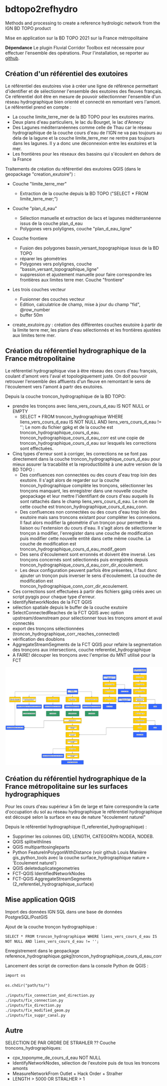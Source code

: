 # bdtopo2refhydro
Methods and processing to create a reference hydrologic network from the IGN BD TOPO product

Mise en application sur la BD TOPO 2021 sur la France métropolitaine

**Dépendance**
Le plugin Fluvial Corridor Toolbox est nécessaire pour effectuer l'ensemble des opérations. Pour l'installation, se reporter au [github](https://github.com/tramebleue/fct-qgis).

## Création d'un référentiel des exutoires
Le référentiel des exutoires vise à créer une ligne de référence permettant d'identifier et de sélectionner l'ensemble des exutoires des fleuves français. Ce référentiel doit être en mesure de pouvoir sélectionnner l'ensemble d'un réseau hydrographique bien orienté et connecté en remontant vers l'amont. Le référentiel prend en compte : 
- La couche limite_terre_mer de la BD TOPO pour les exutoires marins.
- Deux plans d'eau particuliers, le lac du Bourget, le lac d'Annecy
- Des Lagunes méditerranéennes comme celle de Thau car le réseau hydrographique de la couche cours d'eau de l'IGN ne va pas toujours au dela de la lagune et la couche limite_terre_mer ne rentre pas toujours dans les lagunes. Il y a donc une déconnexion entre les exutoires et la mer.
- Les frontières pour les réseaux des bassins qui s'écoulent en dehors de la France

Traitements de création du référentiel des exutoires QGIS (dans le geopackage "creation_exutoire") : 
- Couche "limite_terre_mer"
  - Extraction de la couche depuis la BD TOPO ("SELECT * FROM limite_terre_mer;")
- Couche "plan_d_eau"
  - Sélection manuelle et extraction de lacs et lagunes méditerranéenne issus de la couche plan_d_eau
  - Polygones vers polylignes, couche "plan_d_eau_ligne"
- Couche frontiere
  - Fusion des polygones bassin_versant_topographique issus de la BD TOPO
  - réparer les géométries
  - Polygones vers polylignes, couche "bassin_versant_topographique_ligne"
  - suppression et ajustement manuelle pour faire correspondre les frontières aux limites terre mer. Couche "frontiere"
- Les trois couches vecteur
  - Fusionner des couches vecteur
  - Edition, calculatrice de champ, mise à jour du champ "fid", @row_number
  - buffer 50m

- create_exutoire.py : création des différentes couches exutoire à partir de la limite terre mer, les plans d'eau sélectionnés et les frontières ajustées aux limites terre mer.

## Création du référentiel hydrographique de la France métropolitaine

Le référentiel hydrographique vise à être réseau des cours d'eau français, coulant d'amont vers l'aval et topologiquement juste. On doit pouvoir retrouver l'ensemble des affluents d'un fleuve en remontant le sens de l'écoulement vers l'amont à partr des exutoires. 

Depuis la couche troncon_hydrographique de la BD TOPO:
- prendre les tronçons avec liens_vers_cours_d_eau IS NOT NULL or EMPTY
  - SELECT * FROM troncon_hydrographique WHERE liens_vers_cours_d_eau IS NOT NULL AND liens_vers_cours_d_eau != ''; Le nom du fichier gpkg et de la couche est troncon_hydrographique_cours_d_eau. troncon_hydrographique_cours_d_eau_corr est une copie de troncon_hydrographique_cours_d_eau sur lesquels les corrections sont effectuées.
- Cinq types d'erreur sont à corriger, les corrections ne se font pas directement dans la couche troncon_hydrographique_cours_d_eau pour mieux assurer la tracabilité et la reproductibilité à une autre version de la BD TOPO : 
  - Des confluences non connectées ou des cours d'eau trop loin des exutoire. Il s'agit alors de regarder sur la couche troncon_hydrographique complète les tronçons, sélectionner les tronçons manquant, les enregistrer dans une nouvelle couche geopackage et leur mettre l'identifiant de cours d'eau auquels ils sont rattachés dans le champ liens_vers_cours_d_eau. Le nom de cette couche est troncon_hydrographique_cours_d_eau_conn.
  - Des confluences non connectées ou des cours d'eau trop loin des exutoire mais sans troncons existant pour compléter les connexions. Il faut alors modifier la géométrie d'un tronçon pour permettre la liaison ou l'extension du cours d'eau. Il s'agit alors de sélectionner le tronçon à modifier, l'enregister dans une couche de modification puis modifier cette nouvelle entité dans cette même couche. La couche de modification est troncon_hydrographique_cours_d_eau_modif_geom
  - Des sens d'écoulement sont erronnés et doivent être inversé. Les tronçons concernés sont sélectionnés puis enregistrés depuis troncon_hydrographique_cours_d_eau_corr_dir_ecoulement.
  - Les deux configuration peuvent parfois être présentes, il faut donc ajouter un tronçon puis inverser le sens d'écoulement. La couche de modification est troncon_hydrographique_conn_corr_dir_ecoulement.
- Ces corrections sont effectuées à partir des fichiers gpkg créés avec un script pyqgis pour chaque type d'erreur.
- IdentifyNetworkNodes de la FCT QGIS
- sélection spatiale depuis le buffer de la couche exutoire
- SelectConnectedReaches de la FCT QGIS avec option upstream/downstream pour sélectionner tous les tronçons amont et aval connectés
- export des tronçons sélectionnées (troncon_hydrographique_corr_reaches_connected)
- vérification des doublons
- AggregateStreamSegments de la FCT QGIS pour refaire la segmentation des tronçons aux intersections, couche referentiel_hydrographique
- A FAIRE! découper les tronçons avec l'emprise du MNT utilisé pour la FCT

![Production workflow](referentiels_workflow.png)
## Création du référentiel hydrographique de la France métropolitaine sur les surfaces hydrographiques

Pour les cours d'eau supérieur à 5m de large et faire correspondre la carte d'occupation du sol au réseau hydrographique le référentiel hydrographique est découpé selon la surface en eau de nature "écoulement naturel"

Depuis le référentiel hydrographique (1_referentiel_hydrographique) : 
- Supprimer les colonnes GID, LENGTH, CATEGORYn NODEA, NODEB.
- QGIS splitwithlines
- QGIS multiparttosingleparts
- Python FeatureInPolygonWithDistance (voir github Louis Manière gis_python_tools avec la couche surface_hydrographique nature = 'Ecoulement naturel')
- QGIS deleteduplicategeometries
- FCT-QGIS IdentifiedNetworkNodes
- FCT-QGIS AggregateStreamSegments (2_referentiel_hydrographique_surface)

## Mise application QGIS

Import des données IGN SQL dans une base de données PostgreSQL/PostGIS

Ajout de la couche tronçon hydrographique : 
```
SELECT * FROM troncon_hydrographique WHERE liens_vers_cours_d_eau IS NOT NULL AND liens_vers_cours_d_eau != '';
```
Enregistrement dans le geopackage reference_hydrographique.gpkg|troncon_hydrographique_cours_d_eau_corr

Lancement des script de correction dans la console Python de QGIS : 

```
import os

os.chdir("path/to/")

./inputs/fix_connection_and_direction.py
./inputs/fix_connection.py
./inputs/fix_direction.py
./inputs/fix_modified_geom.py
./inputs/fix_suppr_canal.py
```

## Autre

SELECTION DE PAR ORDRE DE STRAHLER ??
Couche troncons_hydrographiques:
- cpx_toponyme_de_cours_d_eau NOT NULL
- IdentifyNetworkNodes, sélection de l'exutoire puis de tous les troncons amonts
- MeasureNetworkFrom Outlet + Hack Order + Stralher
- LENGTH > 5000 OR STRALHER > 1